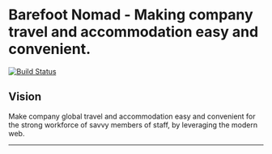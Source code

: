 Barefoot Nomad - Making company travel and accommodation easy and convenient.
=======
[![Build Status](https://travis-ci.com/andela/rogue-backend.svg?branch=develop)](https://travis-ci.com/andela/rogue-backend)
## Vision
Make company global travel and accommodation easy and convenient for the strong workforce of savvy members of staff, by leveraging the modern web.

---


